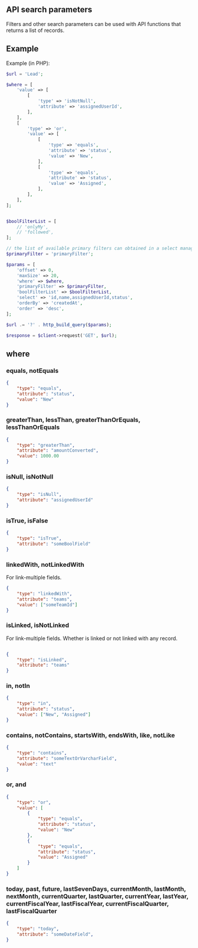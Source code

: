 ## API search parameters

Filters and other search parameters can be used with API functions that returns a list of records.

## Example


Example (in PHP):


```php
$url = 'Lead';

$where = [
    'value' => [
        [
            'type' => 'isNotNull',
            'attribute' => 'assignedUserId',
        ],
    ],
    [
        'type' => 'or',
        'value' => [
            [
                'type' => 'equals',
                'attribute' => 'status',
                'value' => 'New',
            ],
            [
                'type' => 'equals',
                'attribute' => 'status',
                'value' => 'Assigned',
            ],
        ],
    ],
];


$boolFilterList = [
    // 'onlyMy',
    // 'followed',
];

// the list of available primary filters can obtained in a select manager class
$primaryFilter = 'primaryFilter';

$params = [
    'offset' => 0,
    'maxSize' => 20,
    'where' => $where,
    'primaryFilter' => $primaryFilter,
    'boolFilterList' => $boolFilterList,
    'select' => 'id,name,assignedUserId,status', 
    'orderBy' => 'createdAt',
    'order' => 'desc',
];

$url .= '?' . http_build_query($params);

$response = $client->request('GET', $url);

```

## where

### equals, notEquals

```json
{
    "type": "equals",
    "attribute": "status",
    "value": "New"
}
```

### greaterThan, lessThan, greaterThanOrEquals, lessThanOrEquals

```json
{
    "type": "greaterThan",
    "attribute": "amountConverted",
    "value": 1000.00
}
```

### isNull, isNotNull

```json
{
    "type": "isNull",
    "attribute": "assignedUserId"
}
```

### isTrue, isFalse

```json
{
    "type": "isTrue",
    "attribute": "someBoolField"
}
```

### linkedWith, notLinkedWith

For link-multiple fields.

```json
{
    "type": "linkedWith",
    "attribute": "teams",
    "value": ["someTeamId"]
}
```

### isLinked, isNotLinked

For link-multiple fields. Whether is linked or not linked with any record.

```json

{
    "type": "isLinked",
    "attribute": "teams"
}
```

### in, notIn

```json
{
    "type": "in",
    "attribute": "status",
    "value": ["New", "Assigned"]
}
```

### contains, notContains, startsWith, endsWith, like, notLike

```json
{
    "type": "contains",
    "attribute": "someTextOrVarcharField",
    "value": "text"
}
```

### or, and

```json
{
    "type": "or",
    "value": [
        {
            "type": "equals",
            "attribute": "status",
            "value": "New"
        },
        {
            "type": "equals",
            "attribute": "status",
            "value": "Assigned"
        }
    ]
}
```

### today, past, future, lastSevenDays, currentMonth, lastMonth, nextMonth, currentQuarter, lastQuarter, currentYear, lastYear, currentFiscalYear, lastFiscalYear, currentFiscalQuarter, lastFiscalQuarter

```json
{
    "type": "today",
    "attribute": "someDateField",
}
```
